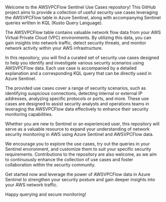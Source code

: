 Welcome to the AWSVPCFlow Sentinel Use Cases repository! This GitHub project aims to provide a collection of useful security use cases leveraging the AWSVPCFlow table in Azure Sentinel, along with accompanying Sentinel queries written in KQL (Kusto Query Language).

The AWSVPCFlow table contains valuable network flow data from your AWS Virtual Private Cloud (VPC) environments. By utilizing this data, you can gain insights into network traffic, detect security threats, and monitor network activity within your AWS infrastructure.

In this repository, you will find a curated set of security use cases designed to help you identify and investigate various security scenarios using AWSVPCFlow data. Each use case is accompanied by a detailed explanation and a corresponding KQL query that can be directly used in Azure Sentinel.

The provided use cases cover a range of security scenarios, such as identifying suspicious connections, detecting internal or external IP addresses, analyzing specific protocols or ports, and more. These use cases are designed to assist security analysts and operations teams in leveraging the AWSVPCFlow data effectively to enhance their security monitoring capabilities.

Whether you are new to Sentinel or an experienced user, this repository will serve as a valuable resource to expand your understanding of network security monitoring in AWS using Azure Sentinel and AWSVPCFlow data.

We encourage you to explore the use cases, try out the queries in your Sentinel environment, and customize them to suit your specific security requirements. Contributions to the repository are also welcome, as we aim to continuously enhance the collection of use cases and foster collaboration within the security community.

Get started now and leverage the power of AWSVPCFlow data in Azure Sentinel to strengthen your security posture and gain deeper insights into your AWS network traffic.

Happy querying and secure monitoring!
